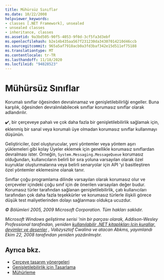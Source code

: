 ```yaml
---
title: Mühürsüz Sınıflar
ms.date: 10/22/2008
helpviewer_keywords:
- classes [.NET Framework], unsealed
- unsealed classes
- inheritance, classes
ms.assetid: 9a3bd505-90f5-4053-9f0d-3cf5fa3d3ebf
ms.openlocfilehash: b2e14b435aa567f231230da34307014210d46ccb
ms.sourcegitcommit: 965a5af7918acb0a3fd3baf342e15d511ef75188
ms.translationtype: MT
ms.contentlocale: tr-TR
ms.lasthandoff: 11/18/2020
ms.locfileid: "94828523"
---
```

# <a name="unsealed-classes"></a>Mühürsüz Sınıflar
Korumalı sınıflar öğesinden devralınamaz ve genişletilebilirliği engeller. Buna karşılık, öğesinden devralınılabilecek sınıflar korumasız sınıflar olarak adlandırılır.

 ✔️, bir çerçeveye pahalı ve çok daha fazla bir genişletilebilirlik sağlamak için, eklenmiş bir sanal veya korumalı üye olmadan korumasız sınıflar kullanmayı düşünün.

 Geliştiriciler, özel oluşturucular, yeni yöntemler veya yöntem aşırı yüklemeleri gibi kolay Üyeler eklemek için genellikle korumasız sınıflardan devralması ister. Örneğin,  `System.Messaging.MessageQueue` korumasız olduğundan, kullanıcıların belirli bir sıra yoluna varsayılan olarak özel kuyruklar oluşturmalarına veya belirli senaryolar için API 'yi basitleştiren özel yöntemler eklemesine olanak tanır.

 Sınıflar çoğu programlama dilinde varsayılan olarak korumasız olur ve çerçeveler içindeki çoğu sınıf için de önerilen varsayılan değer budur. Korumasız türler tarafından sağlanan genişletilebilirlik, çatı kullanıcıları tarafından çok daha fazla teşekkürler ve korumasız türlerle ilişkili görece düşük test maliyetlerinden dolayı sağlanması oldukça ucuzdur.

 *© Bölümleri 2005, 2009 Microsoft Corporation. Tüm hakları saklıdır.*

 *Microsoft Windows geliştirme serisi 'nin bir parçası olarak, Addison-Wesley Professional tarafından, yeniden [kullanılabilir .NET kitaplıkları Için kurallar, deyimler ve desenler](https://www.informit.com/store/framework-design-guidelines-conventions-idioms-and-9780321545619) , Vabzysztof Cwalina ve atacan Abkms, yayımlandı Ekim 22, 2008 tarafından yeniden yazdırılmıştır.*

## <a name="see-also"></a>Ayrıca bkz.

- [Çerçeve tasarım yönergeleri](index.md)
- [Genişletilebilirlik için Tasarlama](designing-for-extensibility.md)
- [Mühürleme](sealing.md)
